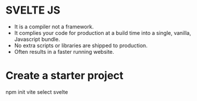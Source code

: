 # SVELTE JS

- It is a compiler not a framework.
- It complies your code for production at a build time into a single, vanilla, Javascript bundle.
- No extra scripts or libraries are shipped to production.
- Often results in a faster running website.

# Create a starter project

npm init vite
select svelte
